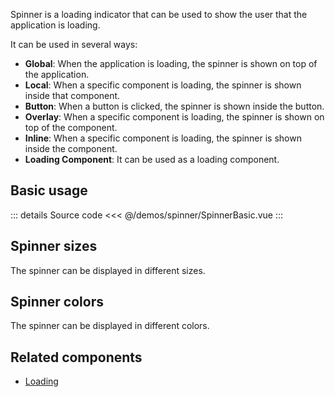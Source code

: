 Spinner is a loading indicator that can be used to show the user that the application is loading.

It can be used in several ways:

- **Global**: When the application is loading, the spinner is shown on top of the application.
- **Local**: When a specific component is loading, the spinner is shown inside that component.
- **Button**: When a button is clicked, the spinner is shown inside the button.
- **Overlay**: When a specific component is loading, the spinner is shown on top of the component.
- **Inline**: When a specific component is loading, the spinner is shown inside the component.
- **Loading Component**: It can be used as a loading component.

## Basic usage

<SpinnerBasic />

::: details Source code
<<< @/demos/spinner/SpinnerBasic.vue
:::

## Spinner sizes

The spinner can be displayed in different sizes.

<SpinnerSizes />

## Spinner colors

The spinner can be displayed in different colors.

<SpinnerColors />

## Related components

- [Loading](/components/loading/loading.doc)
